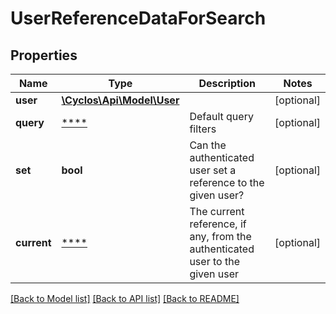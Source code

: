 # UserReferenceDataForSearch

## Properties
Name | Type | Description | Notes
------------ | ------------- | ------------- | -------------
**user** | [**\Cyclos\Api\Model\User**](User.md) |  | [optional] 
**query** | [****](.md) | Default query filters | [optional] 
**set** | **bool** | Can the authenticated user set a reference to the given user? | [optional] 
**current** | [****](.md) | The current reference, if any, from the authenticated user to the given user | [optional] 

[[Back to Model list]](../../README.md#documentation-for-models) [[Back to API list]](../../README.md#documentation-for-api-endpoints) [[Back to README]](../../README.md)

